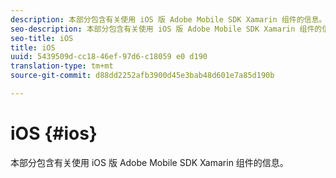 ```yaml
---
description: 本部分包含有关使用 iOS 版 Adobe Mobile SDK Xamarin 组件的信息。
seo-description: 本部分包含有关使用 iOS 版 Adobe Mobile SDK Xamarin 组件的信息。
seo-title: iOS
title: iOS
uuid: 5439509d-cc18-46ef-97d6-c18059 e0 d190
translation-type: tm+mt
source-git-commit: d88dd2252afb3900d45e3bab48d601e7a85d190b

---
```



# iOS {#ios}

本部分包含有关使用 iOS 版 Adobe Mobile SDK Xamarin 组件的信息。

